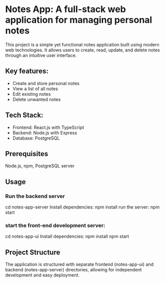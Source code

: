 # Notes App: A full-stack web application for managing personal notes

This project is a simple yet functional notes application built using modern web technologies.
It allows users to create, read, update, and delete notes through an intuitive user interface.

## Key features:
- Create and store personal notes
- View a list of all notes
- Edit existing notes
- Delete unwanted notes

## Tech Stack:
- Frontend: React.js with TypeScript
- Backend: Node.js with Express
- Database: PostgreSQL

## Prerequisites
Node.js, npm, 
PostgreSQL server

## Usage
### Run the backend server 
cd notes-app-server
Install dependencies: npm install
run the server: npm start

### start the front-end development server:
cd notes-app-ui
Install dependencies: npm install
npm start

## Project Structure
The application is structured with separate frontend (notes-app-ui) and backend (notes-app-server) directories,
 allowing for independent development and easy deployment.